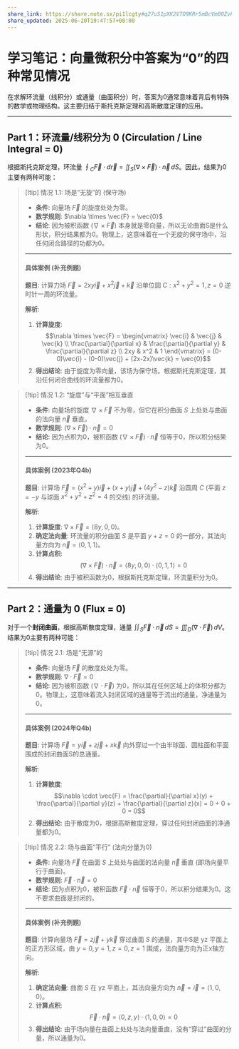 ```yaml
---
share_link: https://share.note.sx/pi1lcgty#q27uS1pXK2V7O9KRr5mBcVm00Zvk+2c6XCdnY53HLT0
share_updated: 2025-06-20T19:47:57+08:00
---
```

# 学习笔记：向量微积分中答案为“0”的四种常见情况

在求解环流量（线积分）或通量（曲面积分）时，答案为0通常意味着背后有特殊的数学或物理结构。这主要归结于斯托克斯定理和高斯散度定理的应用。

---

## Part 1：环流量/线积分为 0 (Circulation / Line Integral = 0)

根据斯托克斯定理，环流量 $\oint_C \vec{F} \cdot d\vec{r} = \iint_S (\nabla \times \vec{F}) \cdot \vec{n} \, dS$。因此，结果为0主要有两种可能：

> [!tip] 情况 1.1: 场是“无旋”的 (保守场)
> 
> * **条件**: 向量场 $\vec{F}$ 的旋度处处为零。
> * **数学规则**: $\nabla \times \vec{F} = \vec{0}$
> * **结论**: 因为被积函数 $(\nabla \times \vec{F})$ 本身就是零向量，所以无论曲面S是什么形状，积分结果都为0。物理上，这意味着在一个无旋的保守场中，沿任何闭合路径的功都为0。
> 
> ---
> #### 具体案例 (补充例题)
> **题目**: 计算力场 $\vec{F} = 2xy\vec{i} + x^2\vec{j} + \vec{k}$ 沿单位圆 $C: x^2+y^2=1, z=0$ 逆时针一周的环流量。
> 
> **解析**:
> 1.  **计算旋度**:
>     $$\nabla \times \vec{F} = \begin{vmatrix} \vec{i} & \vec{j} & \vec{k} \\ \frac{\partial}{\partial x} & \frac{\partial}{\partial y} & \frac{\partial}{\partial z} \\ 2xy & x^2 & 1 \end{vmatrix} = (0-0)\vec{i} - (0-0)\vec{j} + (2x-2x)\vec{k} = \vec{0}$$
> 2.  **得出结论**: 由于旋度为零向量，该场为保守场。根据斯托克斯定理，其沿任何闭合曲线的环流量都为0。


> [!tip] 情况 1.2: “旋度”与“平面”相互垂直
> 
> * **条件**: 向量场的旋度 $\nabla \times \vec{F}$ 不为零，但它在积分曲面 $S$ 上处处与曲面的法向量 $\vec{n}$ 垂直。
> * **数学规则**: $(\nabla \times \vec{F}) \cdot \vec{n} = 0$
> * **结论**: 因为点积为0，被积函数 $(\nabla \times \vec{F}) \cdot \vec{n}$ 恒等于0，所以积分结果为0。
> 
> ---
> #### 具体案例 (2023年Q4b)
> **题目**: 计算场 $\vec{F}=(x^{2}+y)\vec{i}+(x+y)\vec{j}+(4y^{2}-z)\vec{k}$ 沿圆周 $C$ (平面 $z=-y$ 与球面 $x^2+y^2+z^2=4$ 的交线) 的环流量。
> 
> **解析**:
> 1.  **计算旋度**: $\nabla \times \vec{F} = \langle 8y, 0, 0 \rangle$。
> 2.  **确定法向量**: 环流量的积分曲面 $S$ 是平面 $y+z=0$ 的一部分，其法向量方向为 $\vec{n} = \langle 0, 1, 1 \rangle$。
> 3.  **计算点积**:
>     $$(\nabla \times \vec{F}) \cdot \vec{n} = \langle 8y, 0, 0 \rangle \cdot \langle 0, 1, 1 \rangle = 0$$
> 4.  **得出结论**: 由于被积函数为0，根据斯托克斯定理，环流量积分为0。

---

## Part 2：通量为 0 (Flux = 0)

对于一个**封闭曲面**，根据高斯散度定理，通量 $\iint_S \vec{F} \cdot \vec{n} \, dS = \iiint_D (\nabla \cdot \vec{F}) \, dV$。结果为0主要有两种可能：

> [!tip] 情况 2.1: 场是“无源”的
> 
> * **条件**: 向量场 $\vec{F}$ 的散度处处为零。
> * **数学规则**: $\nabla \cdot \vec{F} = 0$
> * **结论**: 因为被积函数 $(\nabla \cdot \vec{F})$ 为0，所以其在任何区域上的体积分都为0。物理上，这意味着流入封闭区域的通量等于流出的通量，净通量为0。
> 
> ---
> #### 具体案例 (2024年Q4b)
> **题目**: 计算场 $\vec{F}=y\vec{i}+z\vec{j}+x\vec{k}$ 向外穿过一个由半球面、圆柱面和平面围成的封闭曲面S的总通量。
> 
> **解析**:
> 1.  **计算散度**:
>     $$\nabla \cdot \vec{F} = \frac{\partial}{\partial x}(y) + \frac{\partial}{\partial y}(z) + \frac{\partial}{\partial z}(x) = 0 + 0 + 0 = 0$$
> 2.  **得出结论**: 由于散度为0，根据高斯散度定理，穿过任何封闭曲面的净通量都为0。


> [!tip] 情况 2.2: 场与曲面“平行” (法向分量为0)
> 
> * **条件**: 向量场 $\vec{F}$ 在曲面 $S$ 上处处与曲面的法向量 $\vec{n}$ 垂直 (即场向量平行于曲面)。
> * **数学规则**: $\vec{F} \cdot \vec{n} = 0$
> * **结论**: 因为点积为0，被积函数 $\vec{F} \cdot \vec{n}$ 恒等于0，所以积分结果为0。这不要求曲面是封闭的。
> 
> ---
> #### 具体案例 (补充例题)
> **题目**: 计算向量场 $\vec{F} = z\vec{j} + y\vec{k}$ 穿过曲面 $S$ 的通量，其中S是 yz 平面上的正方形区域，由 $y=0, y=1, z=0, z=1$ 围成，法向量方向为正x轴方向。
> 
> **解析**:
> 1.  **确定法向量**: 曲面 $S$ 在 yz 平面上，其法向量方向为 $\vec{n} = \vec{i} = \langle 1, 0, 0 \rangle$。
> 2.  **计算点积**:
>     $$\vec{F} \cdot \vec{n} = \langle 0, z, y \rangle \cdot \langle 1, 0, 0 \rangle = 0$$
> 3.  **得出结论**: 由于场向量在曲面上处处与法向量垂直，没有“穿过”曲面的分量，所以通量为0。
